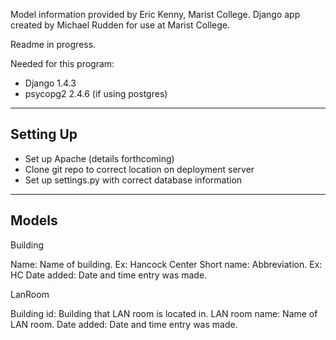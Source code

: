 Model information provided by Eric Kenny, Marist College. Django app created by Michael Rudden for use at Marist College.

Readme in progress.

Needed for this program:
* Django 1.4.3
* psycopg2 2.4.6 (if using postgres)

---
Setting Up
---
* Set up Apache (details forthcoming)
* Clone git repo to correct location on deployment server
* Set up settings.py with correct database information

------
Models
------

Building

Name: Name of building. Ex: Hancock Center
Short name: Abbreviation. Ex: HC
Date added: Date and time entry was made.

LanRoom

Building id: Building that LAN room is located in.
LAN room name: Name of LAN room.
Date added: Date and time entry was made.
